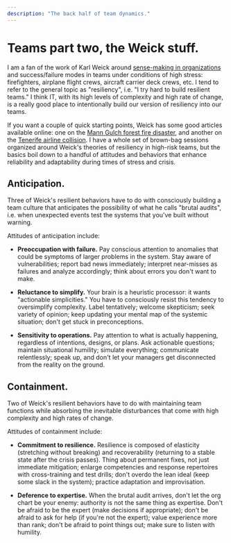 ```yaml
---
description: "The back half of team dynamics."
---
```


# Teams part two, the Weick stuff.

I am a fan of the work of Karl Weick around [sense-making in
organizations](https://www.amazon.com/gp/product/1118862414) and
success/failure modes in teams under conditions of high stress:
firefighters, airplane flight crews, aircraft carrier deck crews,
etc. I tend to refer to the general topic as "resiliency", i.e. "I try
hard to build resilient teams." I think IT, with its high levels of
complexity and high rate of change, is a really good place to
intentionally build our version of resiliency into our teams.

If you want a couple of quick starting points, Weick has some good
articles available online: one on the [Mann Gulch forest fire
disaster](https://www.nifc.gov/safety/mann_gulch/suggested_reading/The_Collapse_of_Sensemaking_in_Organizations_The_Mann_Gulch.pdf),
and another on the [Tenerife airline
collision](https://deepblue.lib.umich.edu/bitstream/handle/2027.42/68716/10.1177_014920639001600304.pdf). I
have a whole set of brown-bag sessions organized around Weick's
theories of resiliency in high-risk teams, but the basics boil down to
a handful of attitudes and behaviors that enhance reliability and
adaptability during times of stress and crisis.

## Anticipation.

Three of Weick's resilient behaviors have to do with consciously
building a team culture that anticipates the possibility of what he
calls "brutal audits", i.e. when unexpected events test the systems
that you've built without warning.

Attitudes of anticipation include:

*   **Preoccupation with failure.** Pay conscious attention to
    anomalies that could be symptoms of larger problems in the
    system. Stay aware of vulnerabilities; report bad news
    immediately; interpret near-misses as failures and analyze
    accordingly; think about errors you don't want to make.
	
*   **Reluctance to simplify.** Your brain is a heuristic processor:
    it wants "actionable simplicities." You have to consciously resist
    this tendency to oversimplify complexity. Label tentatively;
    welcome skepticism; seek variety of opinion; keep updating your
    mental map of the systemic situation; don't get stuck in
    preconceptions.
	
*   **Sensitivity to operations.** Pay attention to what is actually
    happening, regardless of intentions, designs, or plans. Ask
    actionable questions; maintain situational humility; simulate
    everything; communicate relentlessly; speak up, and don't let your
    managers get disconnected from the reality on the ground.

## Containment.

Two of Weick's resilient behaviors have to do with maintaining team
functions while absorbing the inevitable disturbances that come with
high complexity and high rates of change.

Attitudes of containment include:

*   **Commitment to resilience.** Resilience is composed of elasticity
    \(stretching without breaking\) and recoverability \(returning to
    a stable state after the crisis passes\). Thing about permanent
    fixes, not just immediate mitigation; enlarge competencies and
    response repertoires with cross-training and test drills; don't
    overdo the lean ideal \(keep some slack in the system\); practice
    adaptation and improvisation.
	
*   **Deference to expertise.** When the brutal audit arrives, don't
    let the org chart be your enemy: authority is not the same thing
    as expertise. Don't be afraid to be the expert \(make decisions if
    appropriate\); don't be afraid to ask for help \(if you're not the
    expert\); value experience more than rank; don't be afraid to
    point things out; make sure to listen with humility.
